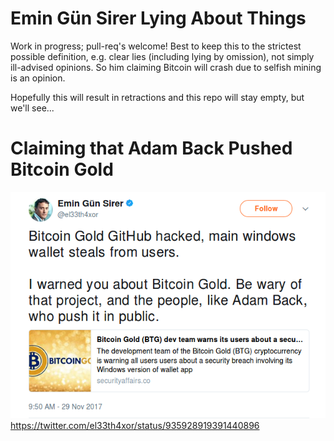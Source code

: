 # Emin Gün Sirer Lying About Things

Work in progress; pull-req's welcome! Best to keep this to the strictest
possible definition, e.g. clear lies (including lying by omission), not simply
ill-advised opinions.  So him claiming Bitcoin will crash due to selfish mining
is an opinion.

Hopefully this will result in retractions and this repo will stay empty, but
we'll see...


# Claiming that Adam Back Pushed Bitcoin Gold

![](twitter.com/el33th4xor/status/935928919391440896/screenshot.png)
https://twitter.com/el33th4xor/status/935928919391440896
